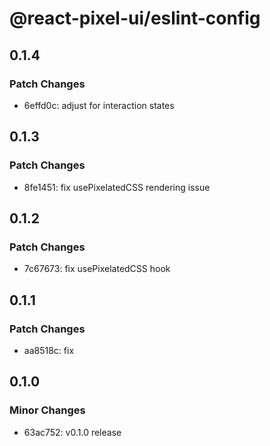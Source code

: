 # @react-pixel-ui/eslint-config

## 0.1.4

### Patch Changes

- 6effd0c: adjust for interaction states

## 0.1.3

### Patch Changes

- 8fe1451: fix usePixelatedCSS rendering issue

## 0.1.2

### Patch Changes

- 7c67673: fix usePixelatedCSS hook

## 0.1.1

### Patch Changes

- aa8518c: fix

## 0.1.0

### Minor Changes

- 63ac752: v0.1.0 release
